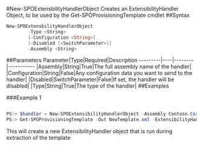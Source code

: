 #New-SPOExtensbilityHandlerObject
Creates an ExtensibilityHandler Object, to be used by the Get-SPOProvisioningTemplate cmdlet
##Syntax
```powershell
New-SPOExtensbilityHandlerObject
        -Type <String>
        [-Configuration <String>]
        [-Disabled [<SwitchParameter>]]
        -Assembly <String>
```


##Parameters
Parameter|Type|Required|Description
---------|----|--------|-----------
|Assembly|String|True|The full assembly name of the handler|
|Configuration|String|False|Any configuration data you want to send to the handler|
|Disabled|SwitchParameter|False|If set, the handler will be disabled|
|Type|String|True|The type of the handler|
##Examples

###Example 1
```powershell

PS:> $handler = New-SPOExtensibilityHandlerObject -Assembly Contoso.Core.Handlers -Type Contoso.Core.Handlers.MyExtensibilityHandler
PS:> Get-SPOProvisioningTemplate -Out NewTemplate.xml -ExtensibilityHandlers $handler
```
This will create a new ExtensibilityHandler object that is run during extraction of the template
